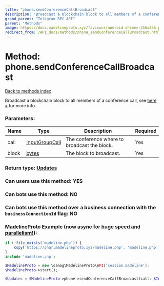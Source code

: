 ```yaml
---
title: "phone.sendConferenceCallBroadcast"
description: "Broadcast a blockchain block to all members of a conference call, see [here »](https://core.telegram.org/api/end-to-end/group-calls) for more info."
grand_parent: "Telegram RPC API"
parent: "Methods"
image: https://docs.madelineproto.xyz/favicons/android-chrome-256x256.png
redirect_from: /API_docs/methods/phone_sendConferenceCallBroadcast.html
---
```

# Method: phone.sendConferenceCallBroadcast
[Back to methods index](index.html)



Broadcast a blockchain block to all members of a conference call, see [here »](https://core.telegram.org/api/end-to-end/group-calls) for more info.

### Parameters:

| Name     |    Type       | Description | Required |
|----------|---------------|-------------|----------|
|call|[InputGroupCall](/API_docs/types/InputGroupCall.html) | The conference where to broadcast the block. | Yes|
|block|[bytes](/API_docs/types/bytes.html) | The block to broadcast. | Yes|


### Return type: [Updates](/API_docs/types/Updates.html)

### Can users use this method: **YES**


### Can bots use this method: **NO**


### Can bots use this method over a business connection with the `businessConnectionId` flag: **NO**


### MadelineProto Example ([now async for huge speed and parallelism!](https://docs.madelineproto.xyz/docs/ASYNC.html)):


```php
if (!file_exists('madeline.php')) {
    copy('https://phar.madelineproto.xyz/madeline.php', 'madeline.php');
}
include 'madeline.php';

$MadelineProto = new \danog\MadelineProto\API('session.madeline');
$MadelineProto->start();

$Updates = $MadelineProto->phone->sendConferenceCallBroadcast(call: $InputGroupCall, block: 'bytes', );
```

